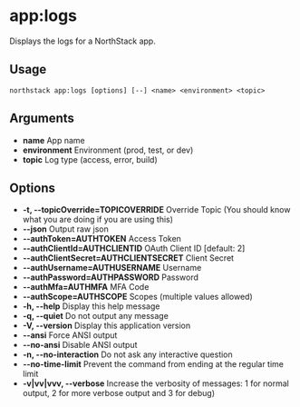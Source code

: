 # app:logs

Displays the logs for a NorthStack app.

## Usage
`northstack app:logs [options] [--] <name> <environment> <topic>`

## Arguments
* **name**
  App name
* **environment**
  Environment (prod, test, or dev)
* **topic**
  Log type (access, error, build)

## Options
* **-t, --topicOverride=TOPICOVERRIDE**
  Override Topic (You should know what you are doing if you are using this)
* **--json**
  Output raw json
* **--authToken=AUTHTOKEN**
  Access Token
* **--authClientId=AUTHCLIENTID**
  OAuth Client ID [default: 2]
* **--authClientSecret=AUTHCLIENTSECRET**
  Client Secret
* **--authUsername=AUTHUSERNAME**
  Username
* **--authPassword=AUTHPASSWORD**
  Password
* **--authMfa=AUTHMFA**
  MFA Code
* **--authScope=AUTHSCOPE**
  Scopes (multiple values allowed)
* **-h, --help**
  Display this help message
* **-q, --quiet**
  Do not output any message
* **-V, --version**
  Display this application version
* **--ansi**
  Force ANSI output
* **--no-ansi**
  Disable ANSI output
* **-n, --no-interaction**
  Do not ask any interactive question
* **--no-time-limit**
  Prevent the command from ending at the regular time limit
* **-v|vv|vvv, --verbose**
  Increase the verbosity of messages: 1 for normal output, 2 for more verbose output and 3 for debug)